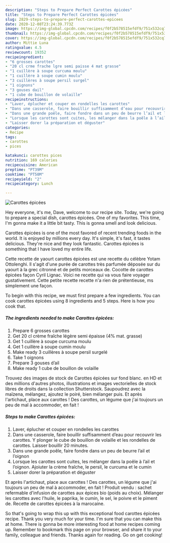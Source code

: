 ```yaml
---
description: "Steps to Prepare Perfect Carottes épicées"
title: "Steps to Prepare Perfect Carottes épicées"
slug: 2829-steps-to-prepare-perfect-carottes-epicees
date: 2020-12-08T23:24:39.773Z
image: https://img-global.cpcdn.com/recipes/f0f2b578515efdf9/751x532cq70/carottes-epicees-photo-principale-de-la-recette.jpg
thumbnail: https://img-global.cpcdn.com/recipes/f0f2b578515efdf9/751x532cq70/carottes-epicees-photo-principale-de-la-recette.jpg
cover: https://img-global.cpcdn.com/recipes/f0f2b578515efdf9/751x532cq70/carottes-epicees-photo-principale-de-la-recette.jpg
author: Mittie Luna
ratingvalue: 4.5
reviewcount: 19352
recipeingredient:
- "6 grosses carottes"
- "20 cl crme frache lgre semi paisse 4 mat grasse"
- "1 cuillère à soupe curcuma moulu"
- "1 cuillère à soupe cumin moulu"
- "3 cuillères à soupe persil surgel"
- "1 oignons"
- "3 gouses dail"
- "1 cube de bouillon de volaille"
recipeinstructions:
- "Laver, éplucher et couper en rondelles les carottes"
- "Dans une casserole, faire bouillir suffisamment d’eau pour recouvrir les carottes. Y plonger le cube de bouillon de volaille et les rondelles de carottes. Laisser bouillir 20 minutes."
- "Dans une grande poêle, faire fondre dans un peu de beurre l’ail et l’oignon"
- "Lorsque les carottes sont cuites, les mélanger dans la poêle à l’ail et l’oignon. Ajoiuter la crème fraîche, le persil, le curcuma et le cumin"
- "Laisser dorer la préparation et déguster"
categories:
- Recipe
tags:
- carottes
- pices

katakunci: carottes pices 
nutrition: 169 calories
recipecuisine: American
preptime: "PT39M"
cooktime: "PT50M"
recipeyield: "2"
recipecategory: Lunch

---
```



![Carottes épicées](https://img-global.cpcdn.com/recipes/f0f2b578515efdf9/751x532cq70/carottes-epicees-photo-principale-de-la-recette.jpg)

Hey everyone, it's me, Dave, welcome to our recipe site. Today, we're going to prepare a special dish, carottes épicées. One of my favorites. This time, I'm gonna make it a little bit tasty. This is gonna smell and look delicious.

Carottes épicées is one of the most favored of recent trending foods in the world. It is enjoyed by millions every day. It's simple, it's fast, it tastes delicious. They're nice and they look fantastic. Carottes épicées is something that I have loved my entire life.

Cette recette de yaourt carottes épicées est une recette du célèbre Yotam Ottolenghi. ll s&#39;agit d&#39;une purée de carottes très parfumée déposée sur du yaourt à la grec citronné et de petits morceaux de. Cocotte de carottes épicées façon Cyril Lignac. Voici ne recette qui va vous faire voyager gustativement. Cette petite recette recette n&#39;a rien de prétentieuse, ms simplement une façon.


To begin with this recipe, we must first prepare a few ingredients. You can cook carottes épicées using 8 ingredients and 5 steps. Here is how you cook that.

<!--inarticleads1-->

##### The ingredients needed to make Carottes épicées:

1. Prepare 6 grosses carottes
1. Get 20 cl crème fraîche légère semi épaisse (4% mat. grasse)
1. Get 1 cuillère à soupe curcuma moulu
1. Get 1 cuillère à soupe cumin moulu
1. Make ready 3 cuillères à soupe persil surgelé
1. Take 1 oignons
1. Prepare 3 gouses d’ail
1. Make ready 1 cube de bouillon de volaille


Trouvez des images de stock de Carottes épicées sur fond blanc. en HD et des millions d&#39;autres photos, illustrations et images vectorielles de stock libres de droits dans la collection Shutterstock. Saupoudrez avec la maïzena, mélangez, ajoutez le poiré, bien mélanger puis. Et après l&#39;artichaut, place aux carottes ! Des carottes, un légume que j&#39;ai toujours un peu de mal à accommoder, en fait ! 

<!--inarticleads2-->

##### Steps to make Carottes épicées:

1. Laver, éplucher et couper en rondelles les carottes
1. Dans une casserole, faire bouillir suffisamment d’eau pour recouvrir les carottes. Y plonger le cube de bouillon de volaille et les rondelles de carottes. Laisser bouillir 20 minutes.
1. Dans une grande poêle, faire fondre dans un peu de beurre l’ail et l’oignon
1. Lorsque les carottes sont cuites, les mélanger dans la poêle à l’ail et l’oignon. Ajoiuter la crème fraîche, le persil, le curcuma et le cumin
1. Laisser dorer la préparation et déguster


Et après l&#39;artichaut, place aux carottes ! Des carottes, un légume que j&#39;ai toujours un peu de mal à accommoder, en fait ! Produit vendu : sachet refermable d&#39;infusion de carottes aux épices bio (poids au choix). Mélanger les carottes avec l&#39;huile, le paprika, le cumin, le sel, le poivre et le piment de. Recette de carottes épicées à la marocaine. 

So that's going to wrap this up with this exceptional food carottes épicées recipe. Thank you very much for your time. I'm sure that you can make this at home. There is gonna be more interesting food at home recipes coming up. Remember to bookmark this page on your browser, and share it to your family, colleague and friends. Thanks again for reading. Go on get cooking!

